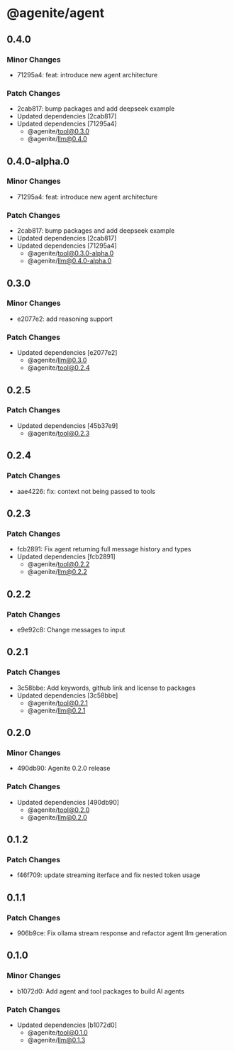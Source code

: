 # @agenite/agent

## 0.4.0

### Minor Changes

- 71295a4: feat: introduce new agent architecture

### Patch Changes

- 2cab817: bump packages and add deepseek example
- Updated dependencies [2cab817]
- Updated dependencies [71295a4]
  - @agenite/tool@0.3.0
  - @agenite/llm@0.4.0

## 0.4.0-alpha.0

### Minor Changes

- 71295a4: feat: introduce new agent architecture

### Patch Changes

- 2cab817: bump packages and add deepseek example
- Updated dependencies [2cab817]
- Updated dependencies [71295a4]
  - @agenite/tool@0.3.0-alpha.0
  - @agenite/llm@0.4.0-alpha.0

## 0.3.0

### Minor Changes

- e2077e2: add reasoning support

### Patch Changes

- Updated dependencies [e2077e2]
  - @agenite/llm@0.3.0
  - @agenite/tool@0.2.4

## 0.2.5

### Patch Changes

- Updated dependencies [45b37e9]
  - @agenite/tool@0.2.3

## 0.2.4

### Patch Changes

- aae4226: fix: context not being passed to tools

## 0.2.3

### Patch Changes

- fcb2891: Fix agent returning full message history and types
- Updated dependencies [fcb2891]
  - @agenite/tool@0.2.2
  - @agenite/llm@0.2.2

## 0.2.2

### Patch Changes

- e9e92c8: Change messages to input

## 0.2.1

### Patch Changes

- 3c58bbe: Add keywords, github link and license to packages
- Updated dependencies [3c58bbe]
  - @agenite/tool@0.2.1
  - @agenite/llm@0.2.1

## 0.2.0

### Minor Changes

- 490db90: Agenite 0.2.0 release

### Patch Changes

- Updated dependencies [490db90]
  - @agenite/tool@0.2.0
  - @agenite/llm@0.2.0

## 0.1.2

### Patch Changes

- f46f709: update streaming iterface and fix nested token usage

## 0.1.1

### Patch Changes

- 906b9ce: Fix ollama stream response and refactor agent llm generation

## 0.1.0

### Minor Changes

- b1072d0: Add agent and tool packages to build AI agents

### Patch Changes

- Updated dependencies [b1072d0]
  - @agenite/tool@0.1.0
  - @agenite/llm@0.1.3

